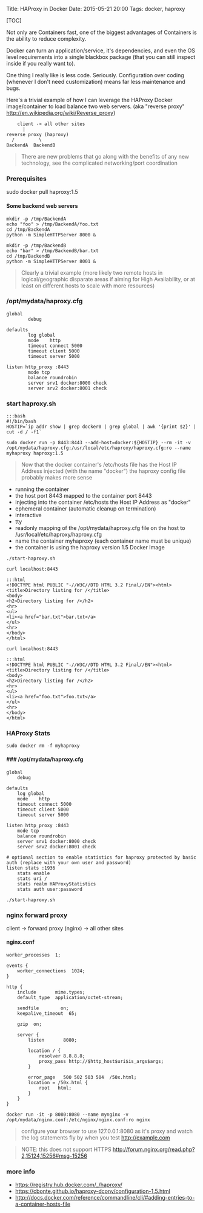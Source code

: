 Title: HAProxy in Docker
Date: 2015-05-21 20:00
Tags: docker, haproxy

[TOC]

Not only are Containers fast, one of the biggest advantages of Containers is the ability to reduce complexity.

Docker can turn an application/service, it's dependencies, and even the OS level requirements into a single blackbox package (that you can still inspect inside if you really want to).

One thing I really like is less code.  Seriously.  Configuration over coding (whenever I don't need customization) means far less maintenance and bugs.

Here's a trivial example of how I can leverage the HAProxy Docker image/container to load balance two web servers. (aka "reverse proxy" <http://en.wikipedia.org/wiki/Reverse_proxy>)

        client -> all other sites
          |
    reverse proxy (haproxy)
      /         \
    BackendA  BackendB


> There are new problems that go along with the benefits of any new technology, see the complicated networking/port coordination

### Prerequisites

sudo docker pull haproxy:1.5

#### Some backend web servers

    mkdir -p /tmp/BackendA
    echo "foo" > /tmp/BackendA/foo.txt
    cd /tmp/BackendA
    python -m SimpleHTTPServer 8000 &
    
    mkdir -p /tmp/BackendB
    echo "bar" > /tmp/BackendB/bar.txt
    cd /tmp/BackendB
    python -m SimpleHTTPServer 8001 &
    
> Clearly a trivial example (more likely two remote hosts in logical/geographic disparate areas if aiming for High Availability, or at least on different hosts to scale with more resources)


### /opt/mydata/haproxy.cfg
    global
            debug
    
    defaults
            log global
            mode    http
            timeout connect 5000
            timeout client 5000
            timeout server 5000
    
    listen http_proxy :8443
            mode tcp
            balance roundrobin
            server srv1 docker:8000 check
            server srv2 docker:8001 check
    

### start haproxy.sh

    :::bash
    #!/bin/bash
    HOSTIP=`ip addr show | grep docker0 | grep global | awk '{print $2}' | cut -d / -f1`

    sudo docker run -p 8443:8443 --add-host=docker:${HOSTIP} --rm -it -v /opt/mydata/haproxy.cfg:/usr/local/etc/haproxy/haproxy.cfg:ro --name myhaproxy haproxy:1.5 

> Now that the docker container's /etc/hosts file has the Host IP Address injected (with the name "docker") the haproxy config file probably makes more sense

- running the container
- the host port 8443 mapped to the container port 8443
- injecting into the container /etc/hosts the Host IP Address as "docker"
- ephemeral container (automatic cleanup on termination)
- interactive
- tty
- readonly mapping of the /opt/mydata/haproxy.cfg file on the host to /usr/local/etc/haproxy/haproxy.cfg
- name the container myhaproxy (each container name must be unique)
- the container is using the haproxy version 1.5 Docker Image

`./start-haproxy.sh`

`curl localhost:8443`
    
    :::html
    <!DOCTYPE html PUBLIC "-//W3C//DTD HTML 3.2 Final//EN"><html>
    <title>Directory listing for /</title>
    <body>
    <h2>Directory listing for /</h2>
    <hr>
    <ul>
    <li><a href="bar.txt">bar.txt</a>
    </ul>
    <hr>
    </body>
    </html>
    
    
`curl localhost:8443`
    
    :::html
    <!DOCTYPE html PUBLIC "-//W3C//DTD HTML 3.2 Final//EN"><html>
    <title>Directory listing for /</title>
    <body>
    <h2>Directory listing for /</h2>
    <hr>
    <ul>
    <li><a href="foo.txt">foo.txt</a>
    </ul>
    <hr>
    </body>
    </html>


### HAProxy Stats

`sudo docker rm -f myhaproxy`

#### ### /opt/mydata/haproxy.cfg
    global
        debug
    
    defaults
        log global
        mode    http
        timeout connect 5000
        timeout client 5000
        timeout server 5000
    
    listen http_proxy :8443
        mode tcp
        balance roundrobin
        server srv1 docker:8000 check
        server srv2 docker:8001 check

    # optional section to enable statistics for haproxy protected by basic auth (replace with your own user and password)
    listen stats :1936
        stats enable
        stats uri /
        stats realm HAProxyStatistics
        stats auth user:password


`./start-haproxy.sh`

### nginx forward proxy

client -> forward proxy (nginx) -> all other sites

#### nginx.conf

    worker_processes  1;
    
    events {
        worker_connections  1024;
    }
    
    http {
        include       mime.types;
        default_type  application/octet-stream;
    
        sendfile        on;
        keepalive_timeout  65;
    
        gzip  on;
    
        server {
            listen       8080;
    
            location / {
                resolver 8.8.8.8;
                proxy_pass http://$http_host$uri$is_args$args;
            }
    
            error_page   500 502 503 504  /50x.html;
            location = /50x.html {
                root   html;
            }
        }
    }
    

`docker run -it -p 8080:8080 --name mynginx -v /opt/mydata/nginx.conf:/etc/nginx/nginx.conf:ro nginx`

> configure your browser to use 127.0.0.1:8080 as it's proxy and watch the log statements fly by when you test http://example.com

> NOTE: this does not support HTTPS <http://forum.nginx.org/read.php?2,15124,15256#msg-15256>

### more info

- <https://registry.hub.docker.com/_/haproxy/>
- <https://cbonte.github.io/haproxy-dconv/configuration-1.5.html>
- <http://docs.docker.com/reference/commandline/cli/#adding-entries-to-a-container-hosts-file>    

